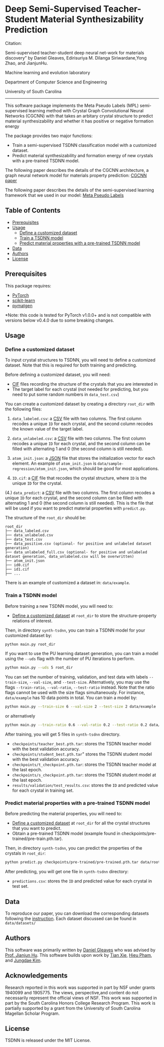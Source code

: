 # Deep Semi-Supervised Teacher-Student Material Synthesizability Prediction

Citation: 

Semi-supervised teacher-student deep neural net-work for materials discovery” by Daniel Gleaves, Edirisuriya M. Dilanga Siriwardane,Yong Zhao, and JianjunHu.

Machine learning and evolution laboratory

Department of Computer Science and Engineering

University of South Carolina

<hr>

This software package implements the Meta Pseudo Labels (MPL) semi-supervised learning method with Crystal Graph Convolutional Neural Networks (CGCNN) with that takes an arbitary crystal structure to predict material synthesizability and whether it has positive or negative formation energy

The package provides two major functions:

- Train a semi-supervised TSDNN classification model with a customized dataset.
- Predict material synthesizability and formation energy of new crystals with a pre-trained TSDNN model.

The following paper describes the details of the CGCNN architecture, a graph neural network model for materials property prediction: [CGCNN paper](https://link.aps.org/doi/10.1103/PhysRevLett.120.145301)

The following paper describes the details of the semi-supervised learning framework that we used in our model: [Meta Pseudo Labels](https://arxiv.org/abs/2003.10580)

## Table of Contents

- [Prerequisites](#prerequisites)
- [Usage](#usage)
  - [Define a customized dataset](#define-a-customized-dataset)
  - [Train a TSDNN model](#train-a-TSDNN-model)
  - [Predict material properties with a pre-trained TSDNN model](#predict-material-properties-with-a-pre-trained-TSDNN-model)
- [Data](#data)
- [Authors](#authors)
- [License](#license)


##  Prerequisites

This package requires:

- [PyTorch](http://pytorch.org)
- [scikit-learn](http://scikit-learn.org/stable/)
- [pymatgen](http://pymatgen.org)

*Note: this code is tested for PyTorch v1.0.0+ and is not compatible with versions below v0.4.0 due to some breaking changes.

## Usage

### Define a customized dataset 

To input crystal structures to TSDNN, you will need to define a customized dataset. Note that this is required for both training and predicting. 

Before defining a customized dataset, you will need:

- [CIF](https://en.wikipedia.org/wiki/Crystallographic_Information_File) files recording the structure of the crystals that you are interested in
- The target label for each crystal (not needed for predicting, but you need to put some random numbers in `data_test.csv`)

You can create a customized dataset by creating a directory `root_dir` with the following files: 

1. `data_labeled.csv`: a [CSV](https://en.wikipedia.org/wiki/Comma-separated_values) file with two columns. The first column recodes a unique `ID` for each crystal, and the second column recodes the known value of the target label. 

1. `data_unlabeled.csv`: a [CSV](https://en.wikipedia.org/wiki/Comma-separated_values) file with two columns. The first column recodes a unique `ID` for each crystal, and the second column can be filled with alternating 1 and 0 (the second column is still needed).

2. `atom_init.json`: a [JSON](https://en.wikipedia.org/wiki/JSON) file that stores the initialization vector for each element. An example of `atom_init.json` is `data/sample-regression/atom_init.json`, which should be good for most applications.

3. `ID.cif`: a [CIF](https://en.wikipedia.org/wiki/Crystallographic_Information_File) file that recodes the crystal structure, where `ID` is the unique `ID` for the crystal.

(4.) `data_predict`: a [CSV](https://en.wikipedia.org/wiki/Comma-separated_values) file with two columns. The first column recodes a unique `ID` for each crystal, and the second column can be filled with alternating 1 and 0 (the second column is still needed). 
This is the file that will be used if you want to predict material properties with `predict.py`. 

The structure of the `root_dir` should be:

```
root_dir
├── data_labeled.csv
├── data_unlabeled.csv
├── data_test.csv
├── data_positive.csv (optional- for positive and unlabeled dataset generation)
├── data_unlabeled_full.csv (optional- for positive and unlabeled dataset generation, data_unlabeled.csv will be overwritten)
├── atom_init.json
├── id0.cif
├── id1.cif
├── ...
```

There is an example of customized a dataset in: `data/example`.

### Train a TSDNN model

Before training a new TSDNN model, you will need to:

- [Define a customized dataset](#define-a-customized-dataset) at `root_dir` to store the structure-property relations of interest.

Then, in directory `synth-tsdnn`, you can train a TSDNN model for your customized dataset by:

```bash
python main.py root_dir
```

If you want to use the PU learning dataset generation, you can train a model using the `--uds` flag with the number of PU iterations to perform.

```bash
python main.py --uds 5 root_dir
``` 


You can set the number of training, validation, and test data with labels `--train-size`, `--val-size`, and `--test-size`. Alternatively, you may use the flags `--train-ratio`, `--val-ratio`, `--test-ratio` instead. Note that the ratio flags cannot be used with the size flags simultaneously. For instance, `data/example` has 10 data points in total. You can train a model by:

```bash
python main.py --train-size 6 --val-size 2 --test-size 2 data/example
```
or alternatively
```bash
python main.py --train-ratio 0.6 --val-ratio 0.2 --test-ratio 0.2 data/example
```

After training, you will get 5 files in `synth-tsdnn` directory.

- `checkpoints/teacher_best.pth.tar`: stores the TSDNN teacher model with the best validation accuracy.
- `checkpoints/student_best.pth.tar`" stores the TSDNN student model with the best validation accuracy.
- `checkpoints/t_checkpoint.pth.tar`: stores the TSDNN teacher model at the last epoch.
- `checkpoints/s_checkpoint.pth.tar`: stores the TSDNN student model at the last epoch.
- `results/validation/test_results.csv`: stores the `ID` and predicted value for each crystal in training set.

### Predict material properties with a pre-trained TSDNN model

Before predicting the material properties, you will need to:

- [Define a customized dataset](#define-a-customized-dataset) at `root_dir` for all the crystal structures that you want to predict.
- Obtain a pre-trained TSDNN model (example found in checkpoints/pre-trained/pre-train.pth.tar).

Then, in directory `synth-tsdnn`, you can predict the properties of the crystals in `root_dir`:

```bash
python predict.py checkpoints/pre-trained/pre-trained.pth.tar data/root_dir
```

After predicting, you will get one file in `synth-tsdnn` directory:

- `predictions.csv`: stores the `ID` and predicted value for each crystal in test set.

## Data

To reproduce our paper, you can download the corresponding datasets following the [instruction](data/material-data). Each dataset discussed can be found in `data/datasets/`

## Authors

This software was primarily written by [Daniel Gleaves](http://mleg.cse.sc.edu/people.html) who was advised by [Prof. Jianjun Hu](https://cse.sc.edu/~jianjunh/index.html). This software builds upon work by [Tian Xie](https://github.com/txie-93), [Hieu Pham](https://github.com/google-research/google-research/tree/master/meta_pseudo_labels), and [Jungdae Kim](https://github.com/kekmodel).

## Acknowledgements

Research reported in this work was supported in part by NSF under grants 1940099 and 1905775. The views, perspective,and content do not necessarily represent the official views of NSF. This work was supported in part by the South Carolina Honors College Research Program. This work is partially supported by a grant from the University of South Carolina Magellan Scholar Program.

## License

TSDNN is released under the MIT License.



